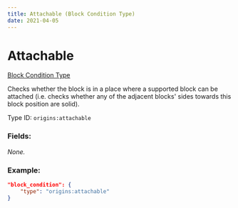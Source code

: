 ```yaml
---
title: Attachable (Block Condition Type)
date: 2021-04-05
---
```


# Attachable

[Block Condition Type](../block_condition_types.md)

Checks whether the block is in a place where a supported block can be attached (i.e. checks whether any of the adjacent blocks' sides towards this block position are solid).

Type ID: `origins:attachable`

### Fields:

_None._

### Example:
```json
"block_condition": {
    "type": "origins:attachable"
}
```